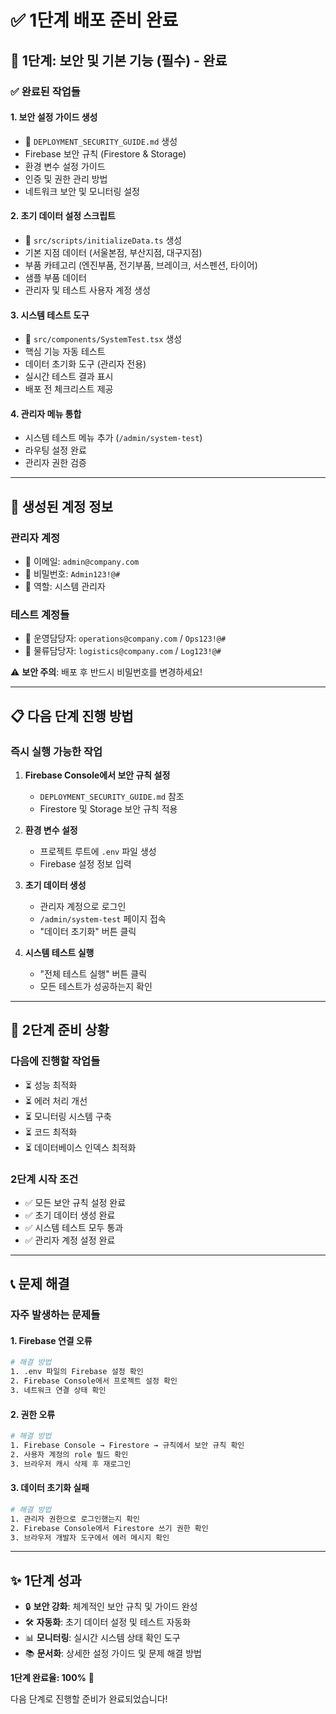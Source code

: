 # ✅ 1단계 배포 준비 완료

## 🎯 **1단계: 보안 및 기본 기능 (필수)** - 완료

### **✅ 완료된 작업들**

#### **1. 보안 설정 가이드 생성**
- 📄 `DEPLOYMENT_SECURITY_GUIDE.md` 생성
- Firebase 보안 규칙 (Firestore & Storage)
- 환경 변수 설정 가이드
- 인증 및 권한 관리 방법
- 네트워크 보안 및 모니터링 설정

#### **2. 초기 데이터 설정 스크립트**
- 📄 `src/scripts/initializeData.ts` 생성
- 기본 지점 데이터 (서울본점, 부산지점, 대구지점)
- 부품 카테고리 (엔진부품, 전기부품, 브레이크, 서스펜션, 타이어)
- 샘플 부품 데이터
- 관리자 및 테스트 사용자 계정 생성

#### **3. 시스템 테스트 도구**
- 📄 `src/components/SystemTest.tsx` 생성
- 핵심 기능 자동 테스트
- 데이터 초기화 도구 (관리자 전용)
- 실시간 테스트 결과 표시
- 배포 전 체크리스트 제공

#### **4. 관리자 메뉴 통합**
- 시스템 테스트 메뉴 추가 (`/admin/system-test`)
- 라우팅 설정 완료
- 관리자 권한 검증

---

## 🔧 **생성된 계정 정보**

### **관리자 계정**
- 📧 이메일: `admin@company.com`
- 🔑 비밀번호: `Admin123!@#`
- 👤 역할: 시스템 관리자

### **테스트 계정들**
- 🏢 운영담당자: `operations@company.com` / `Ops123!@#`
- 🚚 물류담당자: `logistics@company.com` / `Log123!@#`

⚠️ **보안 주의**: 배포 후 반드시 비밀번호를 변경하세요!

---

## 📋 **다음 단계 진행 방법**

### **즉시 실행 가능한 작업**
1. **Firebase Console에서 보안 규칙 설정**
   - `DEPLOYMENT_SECURITY_GUIDE.md` 참조
   - Firestore 및 Storage 보안 규칙 적용

2. **환경 변수 설정**
   - 프로젝트 루트에 `.env` 파일 생성
   - Firebase 설정 정보 입력

3. **초기 데이터 생성**
   - 관리자 계정으로 로그인
   - `/admin/system-test` 페이지 접속
   - "데이터 초기화" 버튼 클릭

4. **시스템 테스트 실행**
   - "전체 테스트 실행" 버튼 클릭
   - 모든 테스트가 성공하는지 확인

---

## 🚀 **2단계 준비 상황**

### **다음에 진행할 작업들**
- ⏳ 성능 최적화
- ⏳ 에러 처리 개선  
- ⏳ 모니터링 시스템 구축
- ⏳ 코드 최적화
- ⏳ 데이터베이스 인덱스 최적화

### **2단계 시작 조건**
- ✅ 모든 보안 규칙 설정 완료
- ✅ 초기 데이터 생성 완료
- ✅ 시스템 테스트 모두 통과
- ✅ 관리자 계정 설정 완료

---

## 📞 **문제 해결**

### **자주 발생하는 문제들**

#### **1. Firebase 연결 오류**
```bash
# 해결 방법
1. .env 파일의 Firebase 설정 확인
2. Firebase Console에서 프로젝트 설정 확인
3. 네트워크 연결 상태 확인
```

#### **2. 권한 오류**
```bash
# 해결 방법
1. Firebase Console → Firestore → 규칙에서 보안 규칙 확인
2. 사용자 계정의 role 필드 확인
3. 브라우저 캐시 삭제 후 재로그인
```

#### **3. 데이터 초기화 실패**
```bash
# 해결 방법
1. 관리자 권한으로 로그인했는지 확인
2. Firebase Console에서 Firestore 쓰기 권한 확인
3. 브라우저 개발자 도구에서 에러 메시지 확인
```

---

## ✨ **1단계 성과**

- 🔒 **보안 강화**: 체계적인 보안 규칙 및 가이드 완성
- 🛠️ **자동화**: 초기 데이터 설정 및 테스트 자동화
- 📊 **모니터링**: 실시간 시스템 상태 확인 도구
- 📚 **문서화**: 상세한 설정 가이드 및 문제 해결 방법

**1단계 완료율: 100%** 🎉

다음 단계로 진행할 준비가 완료되었습니다! 